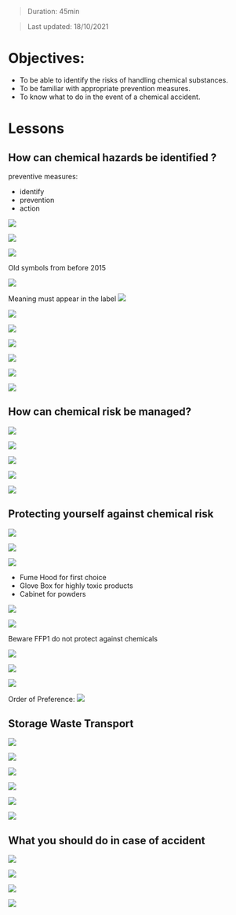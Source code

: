 
> Duration: 45min

> Last updated: 18/10/2021

# Objectives:

- To be able to identify the risks of handling chemical substances.
- To be familiar with appropriate prevention measures.
- To know what to do in the event of a chemical accident.

# Lessons

## How can chemical hazards be identified ?

preventive measures:
- identify
- prevention
- action

![](/assets/images/trainings.chemical-risk.environhazard.png)

![](/assets/images/trainings.chemical-risk.HeatlhHazards.png)

![](/assets/images/trainings.chemical-risk.PhysicalHazards.png)

Old symbols from before 2015

![](/assets/images/trainings.chemical-risk.OldSymbols.png)


Meaning must appear in the label
![](/assets/images/trainings.chemical-risk.HazardStatement.png)



![](/assets/images/trainings.chemical-risk.PrecautionStatement.png)


![](/assets/images/trainings.chemical-risk.ProductLabel.png)


![](/assets/images/trainings.chemical-risk.CMRs.png)

![](/assets/images/trainings.chemical-risk.CMRsCategories.png)

![](/assets/images/trainings.chemical-risk.Repacking.png)

![](/assets/images/trainings.chemical-risk.SDS.png)

## How can chemical risk be managed? 

![](/assets/images/trainings.chemical-risk.PreventionApproach.png)


![](/assets/images/trainings.chemical-risk.IncorporatingPrevention.png)

![](/assets/images/trainings.chemical-risk.IncorporationPreventionExample.png)

![](/assets/images/trainings.chemical-risk.IncorporationPreventionExpProtocol.png)

![](/assets/images/trainings.chemical-risk.HealthMonitoring.png)

## Protecting yourself against chemical risk

![](/assets/images/trainings.chemical-risk.HealthEffects.png)

![](/assets/images/trainings.chemical-risk.ExposureInhalation.png)

![](/assets/images/trainings.chemical-risk.ExposureInhalationCollectiveProtectiveEquipement.png)

- Fume Hood for first choice
- Glove Box for highly toxic products
- Cabinet for powders

![](/assets/images/trainings.chemical-risk.ExposureInhalationCPEexample.png)

![](/assets/images/trainings.chemical-risk.ProctetiveMasks.png)

Beware FFP1 do not protect against chemicals

![](/assets/images/trainings.chemical-risk.ProtectiveMasksExtras.png)

![](/assets/images/trainings.chemical-risk.ExposureSkinEye.png)

![](/assets/images/trainings.chemical-risk.ProtectionPhysicalChemical.png)

Order of Preference:
![](/assets/images/trainings.chemical-risk.CPErankingpref.png)

## Storage Waste Transport

![](/assets/images/trainings.chemical-risk.Storage.png)

![](/assets/images/trainings.chemical-risk.StorageSpecificCondition.png)

![](/assets/images/trainings.chemical-risk.StorageSpecificConiditionExtas.png)

![](/assets/images/trainings.chemical-risk.Waste.png)

![](/assets/images/trainings.chemical-risk.Transport.png)

![](/assets/images/trainings.chemical-risk.StorageWasteTrasnportQuiz.png)

## What you should do in case of accident

![](/assets/images/trainings.chemical-risk.EventAccidentWhat.png)

![](/assets/images/trainings.chemical-risk.AccidentContactwithSkin.png)

![](/assets/images/trainings.chemical-risk.AccidentInhalation.png)

![](/assets/images/trainings.chemical-risk.AccidentChemicalSpill.png)
























